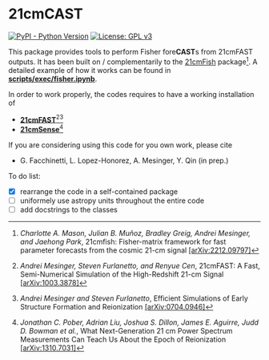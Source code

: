 # 21cmCAST

[![PyPI - Python Version](https://img.shields.io/pypi/pyversions/py21cmcast)](https://pypi.org/project/py21cmcast/)
[![License: GPL v3](https://img.shields.io/badge/License-GPLv3-blue.svg)](https://www.gnu.org/licenses/gpl-3.0)


This package provides tools to perform Fisher fore**CAST**s from 21cmFAST outputs. It has been built on / complementarily to the [21cmFish](https://21cmfish.readthedocs.io/en/latest/) package[^1]. A detailed example of how it works can be found in [**scripts/exec/fisher.ipynb**](./scripts/exec/fisher.ipynb). 

In order to work properly, the codes requires to have a working installation of
- [**21cmFAST**](https://21cmfast.readthedocs.io/en/latest/)[^2][^3]
- [**21cmSense**](https://21cmsense.readthedocs.io/en/latest/)[^4]

If you are considering using this code for you own work, please cite
- G. Facchinetti, L. Lopez-Honorez, A. Mesinger, Y. Qin (in prep.)

To do list:
- [x] rearrange the code in a self-contained package
- [ ] uniformely use astropy units throughout the entire code
- [ ] add docstrings to the classes

[^1]: *Charlotte A. Mason, Julian B. Muñoz, Bradley Greig, Andrei Mesinger, and Jaehong Park*, 21cmfish: Fisher-matrix framework for fast parameter forecasts from the cosmic 21-cm signal [[arXiv:2212.09797]](https://arxiv.org/abs/2212.09797)

[^2]: *Andrei Mesinger, Steven Furlanetto, and Renyue Cen*, 21cmFAST: A Fast, Semi-Numerical Simulation of the High-Redshift 21-cm Signal [[arXiv:1003.3878]](https://arxiv.org/abs/1003.3878)

[^3]: *Andrei Mesinger and Steven Furlanetto*, Efficient Simulations of Early Structure Formation and Reionization [[arXiv:0704.0946]](https://arxiv.org/abs/0704.0946)

[^4]: *Jonathan C. Pober, Adrian Liu, Joshua S. Dillon, James E. Aguirre, Judd D. Bowman et al.*, What Next-Generation 21 cm Power Spectrum Measurements Can Teach Us About the Epoch of Reionization [[arXiv:1310.7031]](https://arxiv.org/abs/1310.7031)
